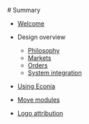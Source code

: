 ‌# Summary​

* [Welcome](welcome.md)

* Design overview
    * [Philosophy](overview/philosophy.md)
    * [Markets](overview/markets.md)
    * [Orders](overview/orders.md)
    * [System integration](overview/integration.md)

* [Using Econia](using.md)

* [Move modules](modules.md)

* [Logo attribution](logo.md)